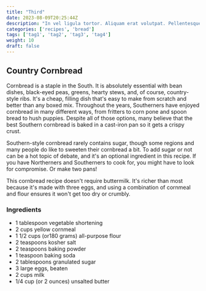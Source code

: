 ```yaml
---
title: "Third"
date: 2023-08-09T20:25:44Z
description: "In vel ligula tortor. Aliquam erat volutpat. Pellentesque at felis eu quam tincidunt dignissim. Nulla facilisi."
categories: ['recipes', 'bread']
tags: ['tag1', 'tag2', 'tag3', 'tag4']
weight: 10
draft: false 
---
```


## Country Cornbread

Cornbread is a staple in the South. It is absolutely essential with bean dishes, black-eyed peas, greens, hearty stews, and, of course, country-style ribs. It's a cheap, filling dish that's easy to make from scratch and better than any boxed mix. Throughout the years, Southerners have enjoyed cornbread in many different ways, from fritters to corn pone and spoon bread to hush puppies. Despite all of those options, many believe that the best Southern cornbread is baked in a cast-iron pan so it gets a crispy crust.

Southern-style cornbread rarely contains sugar, though some regions and many people do like to sweeten their cornbread a bit. To add sugar or not can be a hot topic of debate, and it's an optional ingredient in this recipe. If you have Northerners and Southerners to cook for, you might have to look for compromise. Or make two pans!

This cornbread recipe doesn't require buttermilk. It's richer than most because it's made with three eggs, and using a combination of cornmeal and flour ensures it won't get too dry or crumbly.

### Ingredients
- 1 tablespoon vegetable shortening
- 2 cups yellow cornmeal
- 1 1/2 cups (or180 grams) all-purpose flour
- 2 teaspoons kosher salt
- 2 teaspoons baking powder
- 1 teaspoon baking soda
- 2 tablespoons granulated sugar
- 3 large eggs, beaten
- 2 cups milk
- 1/4 cup (or 2 ounces) unsalted butter
